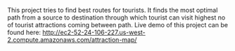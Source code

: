 This project tries to find best routes for tourists. It finds the most optimal path from a source to destination through which tourist can visit highest no of tourist attractions coming between path.
Live demo of this project can be found here: http://ec2-52-24-106-227.us-west-2.compute.amazonaws.com/attraction-map/
